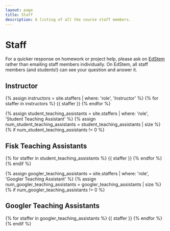 ```yaml
---
layout: page
title: Staff
description: A listing of all the course staff members.
---
```


# Staff

For a quicker response on homework or project help, please ask on [EdStem](https://edstem.org/us/courses/61483) rather than emailing staff members individually. On EdStem, all staff members (and students!) can see your question and answer it.

## Instructor

{% assign instructors = site.staffers | where: 'role', 'Instructor' %}
{% for staffer in instructors %}
{{ staffer }}
{% endfor %}

{% assign student_teaching_assistants = site.staffers | where: 'role', 'Student Teaching Assistant' %}
{% assign num_student_teaching_assistants = student_teaching_assistants | size %}
{% if num_student_teaching_assistants != 0 %}

## Fisk Teaching Assistants

{% for staffer in student_teaching_assistants %}
{{ staffer }}
{% endfor %}
{% endif %}

{% assign googler_teaching_assistants = site.staffers | where: 'role', 'Googler Teaching Assistant' %}
{% assign num_googler_teaching_assistants = googler_teaching_assistants | size %}
{% if num_googler_teaching_assistants != 0 %}

## Googler Teaching Assistants

{% for staffer in googler_teaching_assistants %}
{{ staffer }}
{% endfor %}
{% endif %}